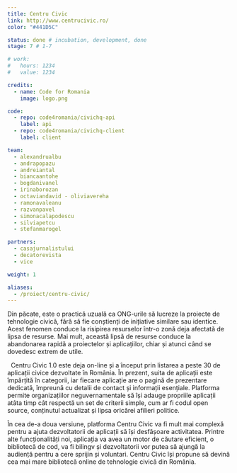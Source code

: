 ```yaml
---
title: Centru Civic
link: http://www.centrucivic.ro/
color: "#441D5C"

status: done # incubation, development, done
stage: 7 # 1-7

# work:
#   hours: 1234
#   value: 1234

credits:
  - name: Code for Romania
    image: logo.png

code:
  - repo: code4romania/civichq-api
    label: api
  - repo: code4romania/civichq-client
    label: client

team:
  - alexandrualbu
  - andrapopazu
  - andreiantal
  - biancaantohe
  - bogdanivanel
  - irinaborozan
  - octaviandavid - oliviavereha
  - ramonavaleanu
  - razvanpavel
  - simonacalapodescu
  - silviapetcu
  - stefanmarogel

partners:
  - casajurnalistului
  - decatorevista
  - vice

weight: 1

aliases:
  - /proiect/centru-civic/
---
```

Din păcate, este o practică uzuală ca ONG-urile să lucreze la proiecte de tehnologie civică, fără să fie conștienți de inițiative similare sau identice. Acest fenomen conduce la risipirea resurselor într-o zonă deja afectată de lipsa de resurse. Mai mult, această lipsă de resurse conduce la abandonarea rapidă a proiectelor și aplicațiilor, chiar și atunci când se dovedesc extrem de utile.

  Centru Civic 1.0 este deja on-line și a început prin listarea a peste 30 de aplicații civice dezvoltate în România. În prezent, suita de aplicații este împărțită în categorii, iar fiecare aplicație are o pagină de prezentare dedicată, împreună cu detalii de contact și informații esențiale. Platforma permite organizațiilor neguvernamentale să își adauge propriile aplicații atâta timp cât respectă un set de criterii simple, cum ar fi codul open source, conținutul actualizat și lipsa oricărei afilieri politice.  

În cea de-a doua versiune, platforma Centru Civic va fi mult mai complexă pentru a ajuta dezvoltatorii de aplicații să își desfășoare activitatea. Printre alte funcționalități noi, aplicația va avea un motor de căutare eficient, o bibliotecă de cod, va fi bilingv și dezvoltatorii vor putea să ajungă la audiență pentru a cere sprijin și voluntari. Centru Civic își propune să devină cea mai mare bibliotecă online de tehnologie civică din România.

